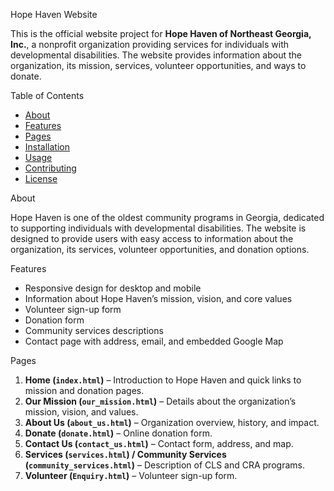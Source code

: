  Hope Haven Website

This is the official website project for **Hope Haven of Northeast Georgia, Inc.**, a nonprofit organization providing services for individuals with developmental disabilities. The website provides information about the organization, its mission, services, volunteer opportunities, and ways to donate.



 Table of Contents

- [About](#about)  
- [Features](#features)  
- [Pages](#pages)  
- [Installation](#installation)  
- [Usage](#usage)  
- [Contributing](#contributing)  
- [License](#license)  



 About

Hope Haven is one of the oldest community programs in Georgia, dedicated to supporting individuals with developmental disabilities. The website is designed to provide users with easy access to information about the organization, its services, volunteer opportunities, and donation options.



 Features

- Responsive design for desktop and mobile  
- Information about Hope Haven’s mission, vision, and core values  
- Volunteer sign-up form  
- Donation form  
- Community services descriptions  
- Contact page with address, email, and embedded Google Map  



 Pages

1. **Home (`index.html`)** – Introduction to Hope Haven and quick links to mission and donation pages.  
2. **Our Mission (`our_mission.html`)** – Details about the organization’s mission, vision, and values.  
3. **About Us (`about_us.html`)** – Organization overview, history, and impact.  
4. **Donate (`donate.html`)** – Online donation form.  
5. **Contact Us (`contact_us.html`)** – Contact form, address, and map.  
6. **Services (`services.html`) / Community Services (`community_services.html`)** – Description of CLS and CRA programs.  
7. **Volunteer (`Enquiry.html`)** – Volunteer sign-up form.



